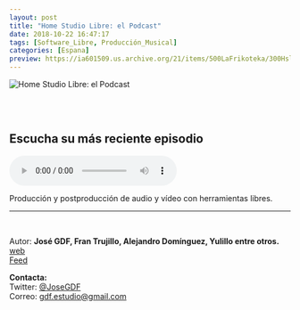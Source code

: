 ```yaml
---
layout: post
title: "Home Studio Libre: el Podcast"
date: 2018-10-22 16:47:17
tags: [Software_Libre, Producción_Musical]
categories: [Espana]
preview: https://ia601509.us.archive.org/21/items/500LaFrikoteka/300HslElPodcast-JosGdf.png
---
```


![Home Studio Libre: el Podcast](https://ia601509.us.archive.org/21/items/500LaFrikoteka/500HslElPodcast-JosGdf.png)

<br/>
<br/>

## Escucha su más reciente episodio

<!--reproductor-feed=http://feeds.feedburner.com/HomeStudioLibreElPodcast-->
<!--reproductor-start-->
<audio id="audio" preload="auto" controls="" src="http://www.ivoox.com/como-se-hizo-boulevard-of-broken-dreams-cover_mf_29655103_feed_1.mp3"></audio>
<!--reproductor-end-->

Producción y postproducción de audio y vídeo con herramientas libres.

_ _ _

<br>

Autor: **José GDF, Fran Trujillo, Alejandro Domínguez, Yulillo entre otros.**  
[web](https://homestudiolibre.wikia.com)  
[Feed](http://feeds.feedburner.com/HomeStudioLibreElPodcast)  


**Contacta:**  
Twitter: [@JoseGDF](https://twitter.com/JoseGDF)  
Correo: [gdf.estudio@gmail.com](mailto:gdf.estudio@gmail.com)  

